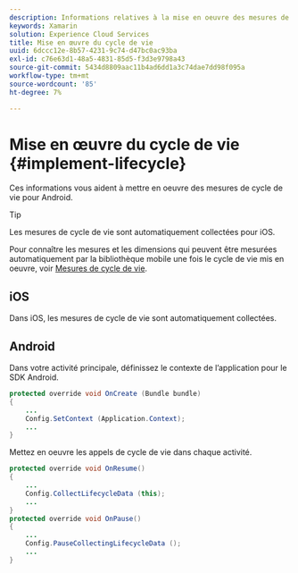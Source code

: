 ```yaml
---
description: Informations relatives à la mise en oeuvre des mesures de cycle de vie pour Android. Les mesures de cycle de vie sont automatiquement collectées pour iOS.
keywords: Xamarin
solution: Experience Cloud Services
title: Mise en œuvre du cycle de vie
uuid: 6dccc12e-8b57-4231-9c74-d47bc0ac93ba
exl-id: c76e63d1-48a5-4831-85d5-f3d3e9798a43
source-git-commit: 5434d8809aac11b4ad6dd1a3c74dae7dd98f095a
workflow-type: tm+mt
source-wordcount: '85'
ht-degree: 7%

---
```


# Mise en œuvre du cycle de vie {#implement-lifecycle}

Ces informations vous aident à mettre en oeuvre des mesures de cycle de vie pour Android.

>[!TIP]
>
>Les mesures de cycle de vie sont automatiquement collectées pour iOS.

Pour connaître les mesures et les dimensions qui peuvent être mesurées automatiquement par la bibliothèque mobile une fois le cycle de vie mis en oeuvre, voir [Mesures de cycle de vie](/help/ios/metrics.md).

## iOS

Dans iOS, les mesures de cycle de vie sont automatiquement collectées.

## Android

Dans votre activité principale, définissez le contexte de l’application pour le SDK Android.

```java
protected override void OnCreate (Bundle bundle) 
{
    ... 
    Config.SetContext (Application.Context); 
    ... 
}
```

Mettez en oeuvre les appels de cycle de vie dans chaque activité.

```java
protected override void OnResume()
{
    ...
    Config.CollectLifecycleData (this);
    ...
}
protected override void OnPause() 
{
    ...
    Config.PauseCollectingLifecycleData ();
    ...
}
```
